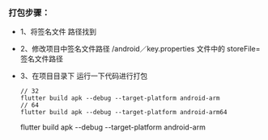 ### 打包步骤：

* 1、将签名文件 路径找到
* 2、修改项目中签名文件路径 /android／key.properties 文件中的 storeFile=签名文件路径
* 3、在项目目录下 运行一下代码进行打包
	
	```
	// 32
 	flutter build apk --debug --target-platform android-arm 
 	// 64
 	flutter build apk --debug --target-platform android-arm64
	```
	flutter build apk --debug --target-platform android-arm
